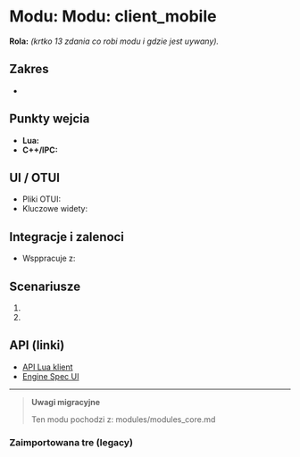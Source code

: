 # Modu: Modu: client_mobile
**Rola:** *(krtko  13 zdania co robi modu i gdzie jest uywany).*

## Zakres
-

## Punkty wejcia
- **Lua:**
- **C++/IPC:**

## UI / OTUI
- Pliki OTUI:
- Kluczowe widety:

## Integracje i zalenoci
- Wsppracuje z:

## Scenariusze
1.
2.

## API (linki)
- [API Lua  klient](../../api/lua/luafunctions_client.md)
- [Engine  Spec UI](../../api/engine/otclient_v_8_specyfikacja_ui.md)

---

> **Uwagi migracyjne**
>
> Ten modu pochodzi z: modules/modules_core.md

### Zaimportowana tre (legacy)

